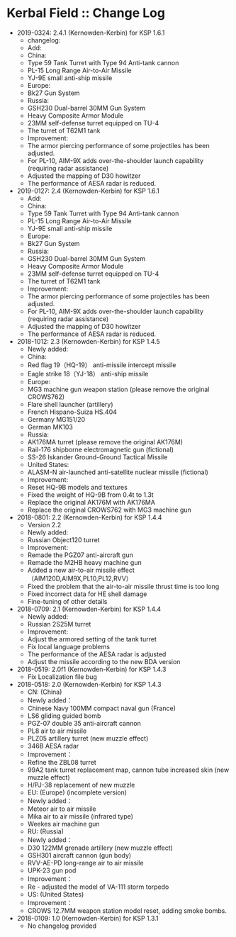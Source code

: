 # Kerbal Field :: Change Log

* 2019-0324: 2.4.1 (Kernowden-Kerbin) for KSP 1.6.1
	+ changelog:
	+ Add:
	+ China:
	+ Type 59 Tank Turret with Type 94 Anti-tank cannon
	+ PL-15 Long Range Air-to-Air Missile
	+ YJ-9E small anti-ship missile
	+ Europe:
	+ Bk27 Gun System
	+ Russia:
	+ GSH230 Dual-barrel 30MM Gun System
	+ Heavy Composite Armor Module
	+ 23MM self-defense turret equipped on TU-4
	+ The turret of T62M1 tank
	+ Improvement:
	+ The armor piercing performance of some projectiles has been adjusted.
	+ For PL-10, AIM-9X adds over-the-shoulder launch capability (requiring radar assistance)
	+ Adjusted the mapping of D30 howitzer
	+ The performance of AESA radar is reduced.
* 2019-0127: 2.4 (Kernowden-Kerbin) for KSP 1.6.1
	+ Add:
	+ China:
	+ Type 59 Tank Turret with Type 94 Anti-tank cannon
	+ PL-15 Long Range Air-to-Air Missile
	+ YJ-9E small anti-ship missile
	+ Europe:
	+ Bk27 Gun System
	+ Russia:
	+ GSH230 Dual-barrel 30MM Gun System
	+ Heavy Composite Armor Module
	+ 23MM self-defense turret equipped on TU-4
	+ The turret of T62M1 tank
	+ Improvement:
	+ The armor piercing performance of some projectiles has been adjusted.
	+ For PL-10, AIM-9X adds over-the-shoulder launch capability (requiring radar assistance)
	+ Adjusted the mapping of D30 howitzer
	+ The performance of AESA radar is reduced.
* 2018-1012: 2.3 (Kernowden-Kerbin) for KSP 1.4.5
	+ Newly added:
	+ China:
	+ Red flag 19（HQ-19） anti-missile intercept missile
	+ Eagle strike 18（YJ-18） anti-ship missile
	+ Europe:
	+ MG3 machine gun weapon station (please remove the original CROWS762)
	+ Flare shell launcher (artillery)
	+ French Hispano-Suiza HS.404
	+ Germany MG151/20
	+ German MK103
	+ Russia:
	+ AK176MA turret (please remove the original AK176M)
	+ Rail-176 shipborne electromagnetic gun (fictional)
	+ SS-26 Iskander Ground-Ground Tactical Missile
	+ United States:
	+ ALASM-N air-launched anti-satellite nuclear missile (fictional)
	+ Improvement:
	+ Reset HQ-9B models and textures
	+ Fixed the weight of HQ-9B from 0.4t to 1.3t
	+ Replace the original AK176M with AK176MA
	+ Replace the original CROWS762 with MG3 machine gun
* 2018-0801: 2.2 (Kernowden-Kerbin) for KSP 1.4.4
	+ Version 2.2
	+ Newly added:
	+ Russian Object120 turret
	+ Improvement:
	+ Remade the PGZ07 anti-aircraft gun
	+ Remade the M2HB heavy machine gun
	+ Added a new air-to-air missile effect（AIM120D,AIM9X,PL10,PL12,RVV）
	+ Fixed the problem that the air-to-air missile thrust time is too long
	+ Fixed incorrect data for HE shell damage
	+ Fine-tuning of other details
* 2018-0709: 2.1 (Kernowden-Kerbin) for KSP 1.4.4
	+ Newly added:
	+ Russian 2S25M turret
	+ Improvement:
	+ Adjust the armored setting of the tank turret
	+ Fix local language problems
	+ The performance of the AESA radar is adjusted
	+ Adjust the missile according to the new BDA version
* 2018-0519: 2.0f1 (Kernowden-Kerbin) for KSP 1.4.3
	+ Fix Localization file bug
* 2018-0518: 2.0 (Kernowden-Kerbin) for KSP 1.4.3
	+ CN: (China)
	+ Newly added：
	+ Chinese Navy 100MM compact naval gun (France)
	+ LS6 gliding guided bomb
	+ PGZ-07 double 35 anti-aircraft cannon
	+ PL8 air to air missile
	+ PLZ05 artillery turret (new muzzle effect)
	+ 346B AESA radar
	+ Improvement：
	+ Refine the ZBL08 turret
	+ 99A2 tank turret replacement map, cannon tube increased skin (new muzzle effect)
	+ H/PJ-38 replacement of new muzzle
	+ EU: (Europe) (incomplete version)
	+ Newly added：
	+ Meteor air to air missile
	+ Mika air to air missile (infrared type)
	+ Weekes air machine gun
	+ RU: (Russia)
	+ Newly added：
	+ D30 122MM grenade artillery (new muzzle effect)
	+ GSH301 aircraft cannon (gun body)
	+ RVV-AE-PD long-range air to air missile
	+ UPK-23 gun pod
	+ Improvement：
	+ Re - adjusted the model of VA-111 storm torpedo
	+ US: (United States)
	+ Improvement：
	+ CROWS 12.7MM weapon station model reset, adding smoke bombs.
* 2018-0109: 1.0 (Kernowden-Kerbin) for KSP 1.3.1
	+ No changelog provided
